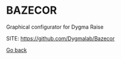 # BAZECOR

 Graphical configurator for Dygma Raise
 
 SITE: https://github.com/Dygmalab/Bazecor

 [Go back](./)
